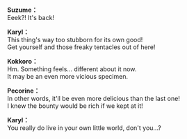 # 

  
**Suzume：**  
Eeek?! It's back!  
  
**Karyl：**  
This thing's way too stubborn for its own good!  
Get yourself and those freaky tentacles out of here!  
  
**Kokkoro：**  
Hm. Something feels... different about it now.  
It may be an even more vicious specimen.  
  
**Pecorine：**  
In other words, it'll be even more delicious than the last one!  
I knew the bounty would be rich if we kept at it!  
  
**Karyl：**  
You really do live in your own little world, don't you...?  
